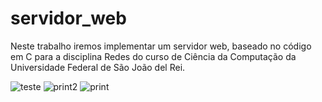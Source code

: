 # servidor_web

Neste trabalho iremos implementar um servidor web, baseado no código em C para a disciplina Redes do curso de Ciência da Computação da Universidade Federal de São João del Rei.

![teste](https://github.com/nojirilucas/servidor_web/assets/103136574/50cfccdd-62ba-42e2-97ef-14acae6c885f)
![print2](https://github.com/nojirilucas/servidor_web/assets/103136574/c2bdad31-f8ed-4a32-9935-e763a55b456a)
![print](https://github.com/nojirilucas/servidor_web/assets/103136574/7da3489c-3e67-422c-99fd-9f5bd801d91c)
